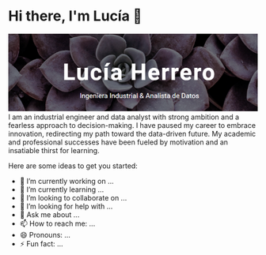 # Hi there, I'm Lucía 🌼

<img src=fondo.PNG>
I am an industrial engineer and data analyst with strong ambition and a fearless approach to decision-making.
I have paused my career to embrace innovation, redirecting my path toward the data-driven future.
My academic and professional successes have been fueled by motivation and an insatiable thirst for learning.

Here are some ideas to get you started:

- 🔭 I’m currently working on ...
- 🌱 I’m currently learning ...
- 👯 I’m looking to collaborate on ...
- 🤔 I’m looking for help with ...
- 💬 Ask me about ...
- 📫 How to reach me: ...
- 😄 Pronouns: ...
- ⚡ Fun fact: ...
  
